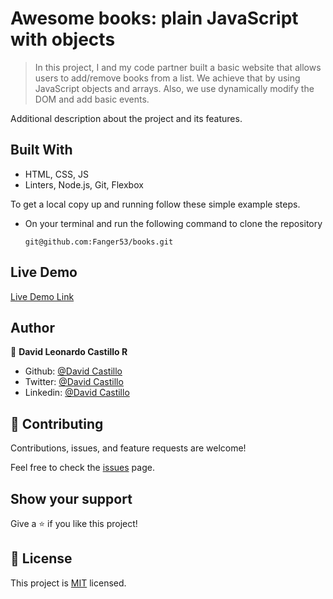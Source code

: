# Awesome books: plain JavaScript with objects

> In this project, I and my code partner built a basic website that allows users to add/remove books from a list. We achieve that by using JavaScript objects and arrays. Also, we use dynamically modify the DOM and add basic events.


Additional description about the project and its features.

## Built With
- HTML, CSS, JS
- Linters, Node.js, Git, Flexbox

To get a local copy up and running follow these simple example steps.
- On your terminal and run the following command to clone the repository
  
  `git@github.com:Fanger53/books.git`

## Live Demo

[Live Demo Link](https://raw.githack.com/Fanger53/books-l/objects/index.html)


## Author

👤 **David Leonardo Castillo R**

- Github: [@David Castillo](https://github.com/Fanger53)
- Twitter: [@David Castillo](https://twitter.com/DavidLe97005129)
- Linkedin: [@David Castillo](https://www.linkedin.com/in/david-castillo-61ba10b8/)


## 🤝 Contributing
Contributions, issues, and feature requests are welcome!

Feel free to check the [issues](https://github.com/Fanger53/books/issues) page.

## Show your support

Give a ⭐️ if you like this project!



## 📝 License

This project is [MIT](./MIT.md) licensed.

